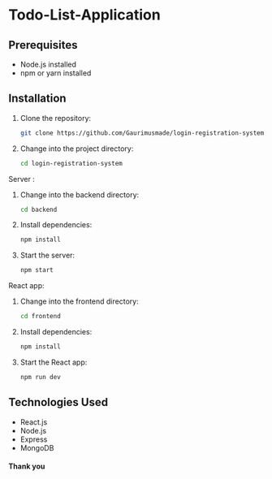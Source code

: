 # Todo-List-Application

## Prerequisites

- Node.js installed
- npm or yarn installed

## Installation

1. Clone the repository:

    ```bash
   git clone https://github.com/Gaurimusmade/login-registration-system.git
    ```

2. Change into the project directory:

    ```bash
    cd login-registration-system
    ```
    
Server : 

1. Change into the backend directory:

    ```bash
    cd backend
    ```
    
2. Install dependencies:

    ```bash
    npm install
    ```
    
3. Start the server:

    ```bash
    npm start
    ```

 React app:

1. Change into the frontend directory:

    ```bash
    cd frontend
    ```
    
2. Install dependencies:

    ```bash
    npm install
    ```
    
3. Start the React app:

     ```bash
    npm run dev
    ```

## Technologies Used

- React.js
- Node.js
- Express
- MongoDB

#### Thank you 